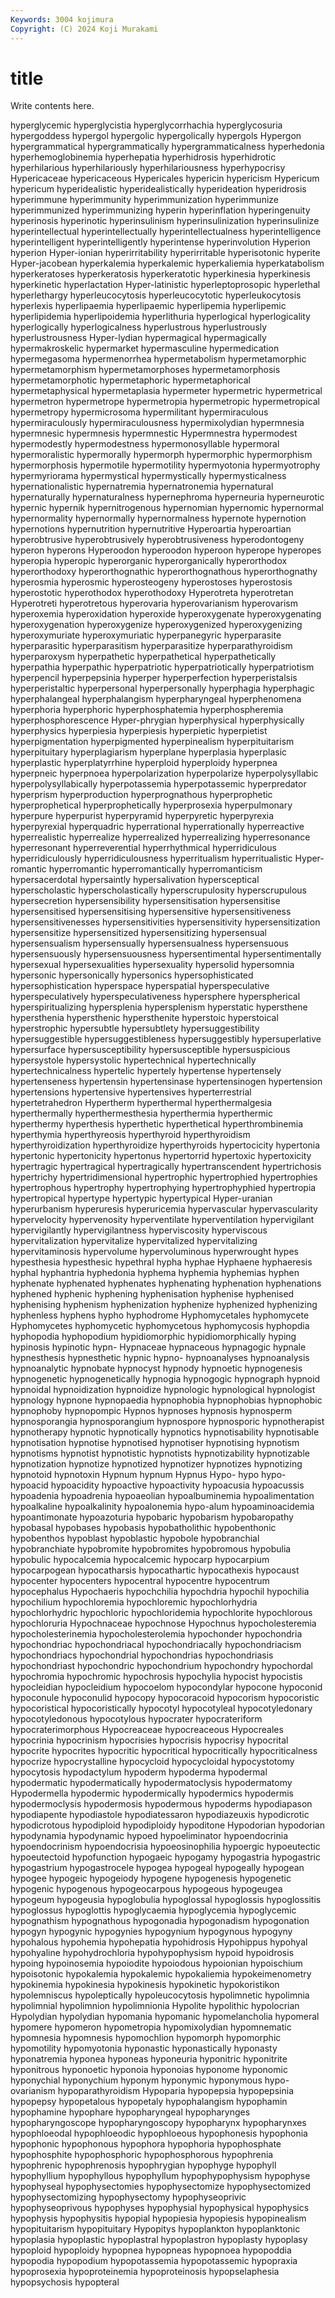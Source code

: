 ```yaml
---
Keywords: 3004 kojimura
Copyright: (C) 2024 Koji Murakami
---
```


# title

Write contents here.



hyperglycemic hyperglycistia hyperglycorrhachia hyperglycosuria hypergoddess hypergol hypergolic hypergolically
hypergols Hypergon hypergrammatical hypergrammatically hypergrammaticalness hyperhedonia hyperhemoglobinemia hyperhepatia hyperhidrosis hyperhidrotic
hyperhilarious hyperhilariously hyperhilariousness hyperhypocrisy Hypericaceae hypericaceous Hypericales hypericin hypericism Hypericum
hypericum hyperidealistic hyperidealistically hyperideation hyperidrosis hyperimmune hyperimmunity hyperimmunization hyperimmunize hyperimmunized
hyperimmunizing hyperin hyperinflation hyperingenuity hyperinosis hyperinotic hyperinsulinism hyperinsulinization hyperinsulinize hyperintellectual
hyperintellectually hyperintellectualness hyperintelligence hyperintelligent hyperintelligently hyperintense hyperinvolution Hyperion hyperion Hyper-ionian
hyperirritability hyperirritable hyperisotonic hyperite Hyper-jacobean hyperkalemia hyperkalemic hyperkaliemia hyperkatabolism hyperkeratoses
hyperkeratosis hyperkeratotic hyperkinesia hyperkinesis hyperkinetic hyperlactation Hyper-latinistic hyperleptoprosopic hyperlethal hyperlethargy
hyperleucocytosis hyperleucocytotic hyperleukocytosis hyperlexis hyperlipaemia hyperlipaemic hyperlipemia hyperlipemic hyperlipidemia hyperlipoidemia
hyperlithuria hyperlogical hyperlogicality hyperlogically hyperlogicalness hyperlustrous hyperlustrously hyperlustrousness Hyper-lydian hypermagical
hypermagically hypermakroskelic hypermarket hypermasculine hypermedication hypermegasoma hypermenorrhea hypermetabolism hypermetamorphic hypermetamorphism
hypermetamorphoses hypermetamorphosis hypermetamorphotic hypermetaphoric hypermetaphorical hypermetaphysical hypermetaplasia hypermeter hypermetric hypermetrical
hypermetron hypermetrope hypermetropia hypermetropic hypermetropical hypermetropy hypermicrosoma hypermilitant hypermiraculous hypermiraculously
hypermiraculousness hypermixolydian hypermnesia hypermnesic hypermnesis hypermnestic Hypermnestra hypermodest hypermodestly hypermodestness
hypermonosyllable hypermoral hypermoralistic hypermorally hypermorph hypermorphic hypermorphism hypermorphosis hypermotile hypermotility
hypermyotonia hypermyotrophy hypermyriorama hypermystical hypermystically hypermysticalness hypernationalistic hypernatremia hypernatronemia hypernatural
hypernaturally hypernaturalness hypernephroma hyperneuria hyperneurotic hypernic hypernik hypernitrogenous hypernomian hypernomic
hypernormal hypernormality hypernormally hypernormalness hypernote hypernotion hypernotions hypernutrition hypernutritive Hyperoartia
hyperoartian hyperobtrusive hyperobtrusively hyperobtrusiveness hyperodontogeny hyperon hyperons Hyperoodon hyperoodon hyperoon
hyperope hyperopes hyperopia hyperopic hyperorganic hyperorganically hyperorthodox hyperorthodoxy hyperorthognathic hyperorthognathous
hyperorthognathy hyperosmia hyperosmic hyperosteogeny hyperostoses hyperostosis hyperostotic hyperothodox hyperothodoxy Hyperotreta
hyperotretan Hyperotreti hyperotretous hyperovaria hyperovarianism hyperovarism hyperoxemia hyperoxidation hyperoxide hyperoxygenate
hyperoxygenating hyperoxygenation hyperoxygenize hyperoxygenized hyperoxygenizing hyperoxymuriate hyperoxymuriatic hyperpanegyric hyperparasite hyperparasitic
hyperparasitism hyperparasitize hyperparathyroidism hyperparoxysm hyperpathetic hyperpathetical hyperpathetically hyperpathia hyperpathic hyperpatriotic
hyperpatriotically hyperpatriotism hyperpencil hyperpepsinia hyperper hyperperfection hyperperistalsis hyperperistaltic hyperpersonal hyperpersonally
hyperphagia hyperphagic hyperphalangeal hyperphalangism hyperpharyngeal hyperphenomena hyperphoria hyperphoric hyperphosphatemia hyperphospheremia
hyperphosphorescence Hyper-phrygian hyperphysical hyperphysically hyperphysics hyperpiesia hyperpiesis hyperpietic hyperpietist hyperpigmentation
hyperpigmented hyperpinealism hyperpituitarism hyperpituitary hyperplagiarism hyperplane hyperplasia hyperplasic hyperplastic hyperplatyrrhine
hyperploid hyperploidy hyperpnea hyperpneic hyperpnoea hyperpolarization hyperpolarize hyperpolysyllabic hyperpolysyllabically hyperpotassemia
hyperpotassemic hyperpredator hyperprism hyperproduction hyperprognathous hyperprophetic hyperprophetical hyperprophetically hyperprosexia hyperpulmonary
hyperpure hyperpurist hyperpyramid hyperpyretic hyperpyrexia hyperpyrexial hyperquadric hyperrational hyperrationally hyperreactive
hyperrealistic hyperrealize hyperrealized hyperrealizing hyperresonance hyperresonant hyperreverential hyperrhythmical hyperridiculous hyperridiculously
hyperridiculousness hyperritualism hyperritualistic Hyper-romantic hyperromantic hyperromantically hyperromanticism hypersacerdotal hypersaintly hypersalivation
hypersceptical hyperscholastic hyperscholastically hyperscrupulosity hyperscrupulous hypersecretion hypersensibility hypersensitisation hypersensitise hypersensitised
hypersensitising hypersensitive hypersensitiveness hypersensitivenesses hypersensitivities hypersensitivity hypersensitization hypersensitize hypersensitized hypersensitizing
hypersensual hypersensualism hypersensually hypersensualness hypersensuous hypersensuously hypersensuousness hypersentimental hypersentimentally hypersexual
hypersexualities hypersexuality hypersolid hypersomnia hypersonic hypersonically hypersonics hypersophisticated hypersophistication hyperspace
hyperspatial hyperspeculative hyperspeculatively hyperspeculativeness hypersphere hyperspherical hyperspiritualizing hypersplenia hypersplenism hyperstatic
hypersthene hypersthenia hypersthenic hypersthenite hyperstoic hyperstoical hyperstrophic hypersubtle hypersubtlety hypersuggestibility
hypersuggestible hypersuggestibleness hypersuggestibly hypersuperlative hypersurface hypersusceptibility hypersusceptible hypersuspicious hypersystole hypersystolic
hypertechnical hypertechnically hypertechnicalness hypertelic hypertely hypertense hypertensely hypertenseness hypertensin hypertensinase
hypertensinogen hypertension hypertensions hypertensive hypertensives hyperterrestrial hypertetrahedron Hypertherm hyperthermal hyperthermalgesia
hyperthermally hyperthermesthesia hyperthermia hyperthermic hyperthermy hyperthesis hyperthetic hyperthetical hyperthrombinemia hyperthymia
hyperthyreosis hyperthyroid hyperthyroidism hyperthyroidization hyperthyroidize hyperthyroids hypertocicity hypertonia hypertonic hypertonicity
hypertonus hypertorrid hypertoxic hypertoxicity hypertragic hypertragical hypertragically hypertranscendent hypertrichosis hypertrichy
hypertridimensional hypertrophic hypertrophied hypertrophies hypertrophous hypertrophy hypertrophying hypertrophyphied hypertropia hypertropical
hypertype hypertypic hypertypical Hyper-uranian hyperurbanism hyperuresis hyperuricemia hypervascular hypervascularity hypervelocity
hypervenosity hyperventilate hyperventilation hypervigilant hypervigilantly hypervigilantness hyperviscosity hyperviscous hypervitalization hypervitalize
hypervitalized hypervitalizing hypervitaminosis hypervolume hypervoluminous hyperwrought hypes hypesthesia hypesthesic hypethral
hypha hyphae Hyphaene hyphaeresis hyphal hyphantria hyphedonia hyphema hyphemia hyphemias
hyphen hyphenate hyphenated hyphenates hyphenating hyphenation hyphenations hyphened hyphenic hyphening
hyphenisation hyphenise hyphenised hyphenising hyphenism hyphenization hyphenize hyphenized hyphenizing hyphenless
hyphens hypho hyphodrome Hyphomycetales hyphomycete Hyphomycetes hyphomycetic hyphomycetous hyphomycosis hyphopdia
hyphopodia hyphopodium hypidiomorphic hypidiomorphically hyping hypinosis hypinotic hypn- Hypnaceae hypnaceous
hypnagogic hypnale hypnesthesis hypnesthetic hypnic hypno- hypnoanalyses hypnoanalysis hypnoanalytic hypnobate
hypnocyst hypnody hypnoetic hypnogenesis hypnogenetic hypnogenetically hypnogia hypnogogic hypnograph hypnoid
hypnoidal hypnoidization hypnoidize hypnologic hypnological hypnologist hypnology hypnone hypnopaedia hypnophobia
hypnophobias hypnophobic hypnophoby hypnopompic Hypnos hypnoses hypnosis hypnosperm hypnosporangia hypnosporangium
hypnospore hypnosporic hypnotherapist hypnotherapy hypnotic hypnotically hypnotics hypnotisability hypnotisable hypnotisation
hypnotise hypnotised hypnotiser hypnotising hypnotism hypnotisms hypnotist hypnotistic hypnotists hypnotizability
hypnotizable hypnotization hypnotize hypnotized hypnotizer hypnotizes hypnotizing hypnotoid hypnotoxin Hypnum
hypnum Hypnus Hypo- hypo hypo- hypoacid hypoacidity hypoactive hypoactivity hypoacusia
hypoacussis hypoadenia hypoadrenia hypoaeolian hypoalbuminemia hypoalimentation hypoalkaline hypoalkalinity hypoalonemia hypo-alum
hypoaminoacidemia hypoantimonate hypoazoturia hypobaric hypobarism hypobaropathy hypobasal hypobases hypobasis hypobatholithic
hypobenthonic hypobenthos hypoblast hypoblastic hypobole hypobranchial hypobranchiate hypobromite hypobromites hypobromous
hypobulia hypobulic hypocalcemia hypocalcemic hypocarp hypocarpium hypocarpogean hypocatharsis hypocathartic hypocathexis
hypocaust hypocenter hypocenters hypocentral hypocentre hypocentrum hypocephalus Hypochaeris hypochchilia hypochdria
hypochil hypochilia hypochilium hypochloremia hypochloremic hypochlorhydria hypochlorhydric hypochloric hypochloridemia hypochlorite
hypochlorous hypochloruria Hypochnaceae hypochnose Hypochnus hypocholesteremia hypocholesterinemia hypocholesterolemia hypochonder hypochondria
hypochondriac hypochondriacal hypochondriacally hypochondriacism hypochondriacs hypochondrial hypochondrias hypochondriasis hypochondriast hypochondric
hypochondrium hypochondry hypochordal hypochromia hypochromic hypochrosis hypochylia hypocist hypocistis hypocleidian
hypocleidium hypocoelom hypocondylar hypocone hypoconid hypoconule hypoconulid hypocopy hypocoracoid hypocorism
hypocoristic hypocoristical hypocoristically hypocotyl hypocotyleal hypocotyledonary hypocotyledonous hypocotylous hypocrater hypocrateriform
hypocraterimorphous Hypocreaceae hypocreaceous Hypocreales hypocrinia hypocrinism hypocrisies hypocrisis hypocrisy hypocrital
hypocrite hypocrites hypocritic hypocritical hypocritically hypocriticalness hypocrize hypocrystalline hypocycloid hypocycloidal
hypocystotomy hypocytosis hypodactylum hypoderm hypoderma hypodermal hypodermatic hypodermatically hypodermatoclysis hypodermatomy
Hypodermella hypodermic hypodermically hypodermics hypodermis hypodermoclysis hypodermosis hypodermous hypoderms hypodiapason
hypodiapente hypodiastole hypodiatessaron hypodiazeuxis hypodicrotic hypodicrotous hypodiploid hypodiploidy hypoditone Hypodorian
hypodorian hypodynamia hypodynamic hypoed hypoeliminator hypoendocrinia hypoendocrinism hypoendocrisia hypoeosinophilia hypoergic
hypoeutectic hypoeutectoid hypofunction hypogaeic hypogamy hypogastria hypogastric hypogastrium hypogastrocele hypogea
hypogeal hypogeally hypogean hypogee hypogeic hypogeiody hypogene hypogenesis hypogenetic hypogenic
hypogenous hypogeocarpous hypogeous hypogeugea hypogeum hypogeusia hypoglobulia hypoglossal hypoglossis hypoglossitis
hypoglossus hypoglottis hypoglycaemia hypoglycemia hypoglycemic hypognathism hypognathous hypogonadia hypogonadism hypogonation
hypogyn hypogynic hypogynies hypogynium hypogynous hypogyny hypohalous hypohemia hypohepatia hypohidrosis
Hypohippus hypohyal hypohyaline hypohydrochloria hypohypophysism hypoid hypoidrosis hypoing hypoinosemia hypoiodite
hypoiodous hypoionian hypoischium hypoisotonic hypokalemia hypokalemic hypokaliemia hypokeimenometry hypokinemia hypokinesia
hypokinesis hypokinetic hypokoristikon hypolemniscus hypoleptically hypoleucocytosis hypolimnetic hypolimnia hypolimnial hypolimnion
hypolimnionia Hypolite hypolithic hypolocrian Hypolydian hypolydian hypomania hypomanic hypomelancholia hypomeral
hypomere hypomeron hypometropia hypomixolydian hypomnematic hypomnesia hypomnesis hypomochlion hypomorph hypomorphic
hypomotility hypomyotonia hyponastic hyponastically hyponasty hyponatremia hyponea hyponeas hyponeuria hyponitric
hyponitrite hyponitrous hyponoetic hyponoia hyponoias hyponome hyponomic hyponychial hyponychium hyponym
hyponymic hyponymous hypo-ovarianism hypoparathyroidism Hypoparia hypopepsia hypopepsinia hypopepsy hypopetalous hypopetaly
hypophalangism hypophamin hypophamine hypophare hypopharyngeal hypopharynges hypopharyngoscope hypopharyngoscopy hypopharynx hypopharynxes
hypophloeodal hypophloeodic hypophloeous hypophonesis hypophonia hypophonic hypophonous hypophora hypophoria hypophosphate
hypophosphite hypophosphoric hypophosphorous hypophrenia hypophrenic hypophrenosis hypophrygian hypophyge hypophyll hypophyllium
hypophyllous hypophyllum hypophypophysism hypophyse hypophyseal hypophysectomies hypophysectomize hypophysectomized hypophysectomizing hypophysectomy
hypophyseoprivic hypophyseoprivous hypophyses hypophysial hypophysical hypophysics hypophysis hypophysitis hypopial hypopiesia
hypopiesis hypopinealism hypopituitarism hypopituitary Hypopitys hypoplankton hypoplanktonic hypoplasia hypoplastic hypoplastral
hypoplastron hypoplasty hypoplasy hypoploid hypoploidy hypopnea hypopneas hypopnoea hypopoddia hypopodia
hypopodium hypopotassemia hypopotassemic hypopraxia hypoprosexia hypoproteinemia hypoproteinosis hypopselaphesia hypopsychosis hypopteral
